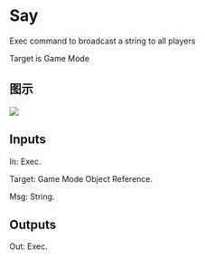 # Say

Exec command to broadcast a string to all players

Target is Game Mode

## 图示

![]($-20221218-17483242.png)

## Inputs

In: Exec.

Target: Game Mode Object Reference.

Msg: String.  

## Outputs

Out: Exec.

